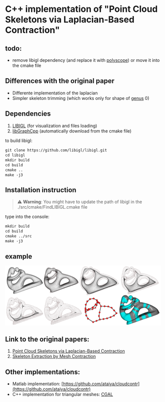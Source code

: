# C++ implementation of "Point Cloud Skeletons via Laplacian-Based Contraction"

## todo:
* remove libigl dependency (and replace it with [polyscope](https://github.com/nmwsharp/polyscope)) or move it into the cmake file

## Differences with the original paper
* Differente implementation of the laplacian
* Simpler skeleton trimming (which works only for shape of [genus](https://en.wikipedia.org/wiki/Genus_(mathematics)) 0)

## Dependencies
1. [LIBIGL](https://github.com/libigl/libigl/) (for visualization and files loading)
2. [libGraphCpp](https://github.com/rFalque/libGraphCpp) (automatically download from the cmake file)

to build libigl:
```console
git clone https://github.com/libigl/libigl.git
cd libigl
mkdir build
cd build
cmake ..
make -j3
```

## Installation instruction

> ⚠️ **Warning**: You might have to update the path of libigl in the ./src/cmake/FindLIBIGL.cmake file

type into the console:
```console
mkdir build
cd build
cmake ../src
make -j3
```

## example

![skeletonization](https://github.com/rFalque/pointCloudSkeletonization/raw/master/images/skeletonization.png "example of point cloud skeletonization through Laplacian contraction")

## Link to the original papers:
1. [Point Cloud Skeletons via Laplacian-Based Contraction](https://gfx.uvic.ca/pubs/2010/cao_smi10/paper.pdf)
2. [Skeleton Extraction by Mesh Contraction](http://visgraph.cse.ust.hk/projects/skeleton/skeleton_sig08.pdf)

## Other implementations:
* Matlab implementation: [https://github.com/ataiya/cloudcontr](https://github.com/ataiya/cloudcontr)
* C++ implementation for triangular meshes: [CGAL](https://doc.cgal.org/latest/Surface_mesh_skeletonization/index.html#Chapter_3D_Surface_mesh_skeletonization)
